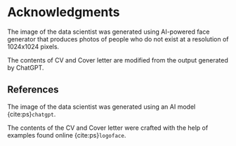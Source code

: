 # Acknowledgments

The image of the data scientist was generated using AI-powered face generator that produces photos of people who do not exist at a resolution of 1024x1024 pixels.

The contents of CV and Cover letter are modified from the output generated by ChatGPT.

## References

The image of the data scientist was generated using an AI model {cite:ps}`chatgpt`.

The contents of the CV and Cover letter were crafted with the help of examples found online {cite:ps}`logoface`.

```{bibliography}
```

